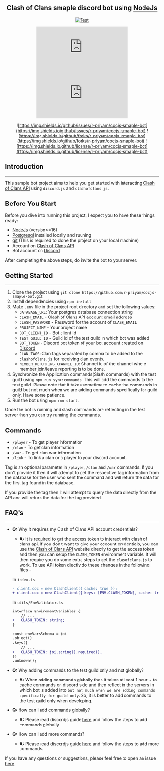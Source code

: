 [discord.js]: https://discord.js.org/#/
[discord.js-badge]: https://img.shields.io/npm/v/discord.js?label=discord.js
[clashofclans.js]: https://clashofclans.js.org/
[clashofclans.js-badge]: https://img.shields.io/npm/v/clashofclans.js?label=clashofclans.js

<div align="center">

## **Clash of Clans smaple discord bot using [NodeJs](https://nodejs.org/en/)**


[![Test](https://github.com/r-priyam/cocjs-smaple-bot/actions/workflows/test.yml/badge.svg)](https://github.com/r-priyam/cocjs-smaple-bot/actions/workflows/test.yml)

[![discord.js-badge][discord.js-badge]][discord.js]
[![clashofclans.js-badge][clashofclans.js-badge]][clashofclans.js]

![https://img.shields.io/github/issues/r-priyam/cocjs-smaple-bot](https://img.shields.io/github/issues/r-priyam/cocjs-smaple-bot)
![https://img.shields.io/github/forks/r-priyam/cocjs-smaple-bot](https://img.shields.io/github/forks/r-priyam/cocjs-smaple-bot)
![https://img.shields.io/github/license/r-priyam/cocjs-smaple-bot](https://img.shields.io/github/license/r-priyam/cocjs-smaple-bot)
</div>

## Introduction
----------------
This sample bot project aims to help you get started with interacting [Clash of Clans API](https://developer.clashofclans.com/) using `discord.js` and `clashofclans.js`.

## Before You Start
Before you dive into running this project, I expect you to have these things ready:
- [NodeJs](https://nodejs.org/) (version>=16)
- [Postgresql](https://www.postgresql.org/) installed locally and ruuning
- [git](https://git-scm.com/) (This is required to clone the project on your local machine)
- Account on [Clash of Clans API](https://developer.clashofclans.com/)
- Bot account on [Discord](https://discord.com/developers/)

After completing the above steps, do invite the bot to your server.

## Getting Started
-------------------
1. Clone the project using `git clone https://github.com/r-priyam/cocjs-smaple-bot.git`
2. Install dependencies using `npm install`
3. Make `.env` file in the project root directory and set the following values:
    - `DATABASE_URL`: Your postgres database connection string
    - `CLASH_EMAIL` - Clash of Clans API account email address
    - `CLASH_PASSWORD` - Password for the account of `CLASH_EMAIL`
    - `PROJECT_NAME` - Your project name
    - `BOT_CLIENT_ID` - Bot client id
    - `TEST_GUILD_ID` - Guild id of the test guild in which bot was added
    - `BOT_TOKEN` - Discord bot token of your bot account created on [Discord](https://discord.com/developers/)
    - `CLAN_TAGS`: Clan tags separated by comma to be added to the `clashofclans.js` for receiving clan events.
    - `MEMBER_REPORTING_CHANNEL_ID`: Channel id of the channel where member join/leave reporting is to be done.
4. Synchronize the Application commands(Slash commands) with the test guild using `npm run sync:commands`. This will add the commands to the test guild. Please note that it takes sometime to cache the commands in guild but not much when we are adding commands specifically for guild only. Have some patience.
5. Run the bot using `npm run start`.

Once the bot is running and slash commands are reflecting in the test server then you can try running the commands.

## Commands
- `/player` - To get player information
- `/clan` - To get clan information
- `/war` - To get clan war information
- `/link` - To link a clan or a player to your discord account.

Tag is an optional parameter in `/player`, `/clan` and `/war` commands. If you don't provide it then it will attempt to get the respective tag information from the database for the user who sent the command and will return the data for the first tag found in the database.

If you provide the tag then it will attempt to query the data directly from the API and will return the data for the tag provided.

## FAQ's
--------
- **Q:** Why it requires my Clash of Clans API account credentials?
    - **A:** It is required to get the access token to interact with clash of clans api. If you don't want to give your account credentials, you can use the [Clash of Clans API](https://developer.clashofclans.com/) website directly to get the access token and then you can setup the `CLASH_TOKEN` environment variable. It will then require you do some extra steps to get the `clasofclans.js` to work.
    To use API token diectly do these changes in the following files -

    In `index.ts`
    ```diff
    - client.coc = new ClashClient({ cache: true });
    + client.coc = new ClashClient({ keys: [ENV.CLASH_TOKEN], cache: true });
    ```

    In `utils/EnvValidator.ts`
    ```diff
    interface EnviromentVariables {
        // ...
    +   CLASH_TOKEN: string;
    }

    const envVarsSchema = joi
    .object()
    .keys({
        // ...
    +   CLASH_TOKEN: joi.string().required(),
    })
    .unknown();
    ```
- **Q:** Why adding commands to the test guild only and not globally?
    - **A:** When adding commands globally then it takes at least 1 hour ~ to cache commands on discord side and then reflect in the servers in which bot is added into `but not much when we are adding commands specifically for guild only`. So, it is better to add commands to the test guild only when developing.

- **Q:** How can I add commands globally?
    - **A:** Please read discordjs guide [here](https://discordjs.guide/interactions/slash-commands.html#global-commands) and follow the steps to add commands globally.

- **Q:** How can I add more commands?
    - **A:** Please read discordjs guide [here](https://discordjs.guide/interactions/slash-commands.html#adding-commands) and follow the steps to add more commands.

If you have any questions or suggestions, please feel free to open an issue [here](https://github.com/r-priyam/cocjs-smaple-bot/issues/new)
